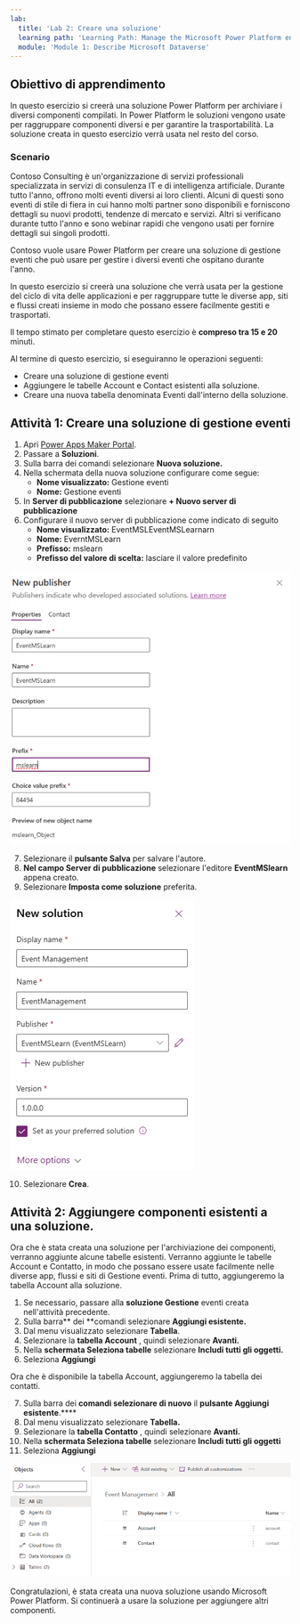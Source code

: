 ```yaml
---
lab:
  title: 'Lab 2: Creare una soluzione'
  learning path: 'Learning Path: Manage the Microsoft Power Platform environment'
  module: 'Module 1: Describe Microsoft Dataverse'
---
```


## Obiettivo di apprendimento

In questo esercizio si creerà una soluzione Power Platform per archiviare i diversi componenti compilati. In Power Platform le soluzioni vengono usate per raggruppare componenti diversi e per garantire la trasportabilità. La soluzione creata in questo esercizio verrà usata nel resto del corso.

### Scenario

Contoso Consulting è un'organizzazione di servizi professionali specializzata in servizi di consulenza IT e di intelligenza artificiale. Durante tutto l'anno, offrono molti eventi diversi ai loro clienti. Alcuni di questi sono eventi di stile di fiera in cui hanno molti partner sono disponibili e forniscono dettagli su nuovi prodotti, tendenze di mercato e servizi. Altri si verificano durante tutto l'anno e sono webinar rapidi che vengono usati per fornire dettagli sui singoli prodotti.

Contoso vuole usare Power Platform per creare una soluzione di gestione eventi che può usare per gestire i diversi eventi che ospitano durante l'anno.

In questo esercizio si creerà una soluzione che verrà usata per la gestione del ciclo di vita delle applicazioni e per raggruppare tutte le diverse app, siti e flussi creati insieme in modo che possano essere facilmente gestiti e trasportati.

Il tempo stimato per completare questo esercizio è **compreso tra 15 e 20** minuti.

Al termine di questo esercizio, si eseguiranno le operazioni seguenti:

- Creare una soluzione di gestione eventi
- Aggiungere le tabelle Account e Contact esistenti alla soluzione.
- Creare una nuova tabella denominata Eventi dall'interno della soluzione.

## Attività 1: Creare una soluzione di gestione eventi

1.  Apri [Power Apps Maker Portal](https://make.powerapps.com).
2.  Passare a **Soluzioni**.
3.  Sulla barra dei comandi selezionare **Nuova soluzione.**
4.  Nella schermata della nuova soluzione configurare come segue:
    - **Nome visualizzato:** Gestione eventi
    - **Nome:** Gestione eventi
5.  In **Server di pubblicazione** selezionare **+ Nuovo server di pubblicazione**
6.  Configurare il nuovo server di pubblicazione come indicato di seguito
    - **Nome visualizzato:** EventMSLEventMSLearnarn
    - **Nome:** EverntMSLearn
    - **Prefisso:** mslearn
    - **Prefisso del valore di scelta:** lasciare il valore predefinito

![Screenshot della schermata Crea nuovo server di pubblicazione.](media/61fa62c324d424f7c73c8291a0724130.png)

7.  Selezionare il **pulsante Salva** per salvare l'autore.
8.  **Nel campo Server di pubblicazione** selezionare l'editore **EventMSlearn** appena creato.
9.  Selezionare **Imposta come soluzione** preferita.

![Screenshot della soluzione completata](media/f968526926661bfa401f10742e6f376f.png)

10.  Selezionare **Crea**.

## Attività 2: Aggiungere componenti esistenti a una soluzione.

Ora che è stata creata una soluzione per l'archiviazione dei componenti, verranno aggiunte alcune tabelle esistenti. Verranno aggiunte le tabelle Account e Contatto, in modo che possano essere usate facilmente nelle diverse app, flussi e siti di Gestione eventi. Prima di tutto, aggiungeremo la tabella Account alla soluzione.

1.  Se necessario, passare alla **soluzione Gestione** eventi creata nell'attività precedente.
2.  Sulla barra** dei **comandi selezionare **Aggiungi esistente.**
3.  Dal menu visualizzato selezionare **Tabella**.
4.  Selezionare la **tabella Account** , quindi selezionare **Avanti.**
5.  Nella **schermata Seleziona tabelle** selezionare **Includi tutti gli oggetti.**
6.  Seleziona **Aggiungi**

Ora che è disponibile la tabella Account, aggiungeremo la tabella dei contatti.

7.  Sulla barra dei **comandi selezionare di nuovo** il **pulsante Aggiungi esistente**.****
8.  Dal menu visualizzato selezionare **Tabella.**
9.  Selezionare la **tabella Contatto** , quindi selezionare **Avanti.**
10.  Nella **schermata Seleziona tabelle** selezionare **Includi tutti gli oggetti**
11.  Seleziona **Aggiungi**

![Screenshot che mostra le tabelle Account e Contact nella soluzione.](media/a53817e242fca7371765583d9e565c36.png)

Congratulazioni, è stata creata una nuova soluzione usando Microsoft Power Platform. Si continuerà a usare la soluzione per aggiungere altri componenti.

